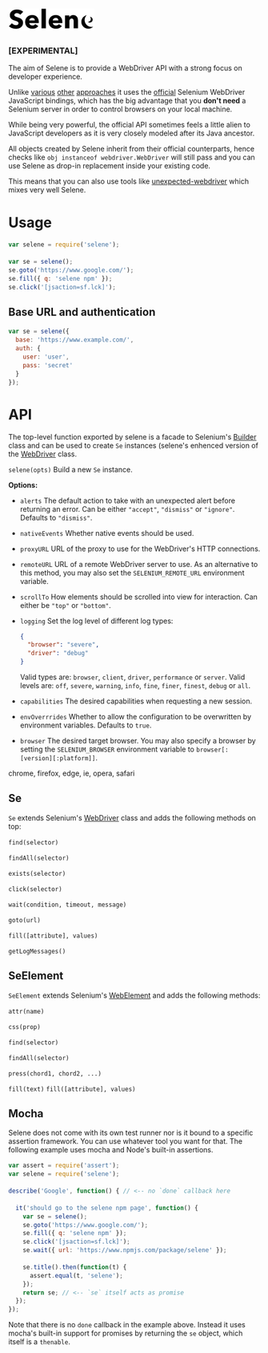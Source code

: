 # ![Selene](logo.png)

### [EXPERIMENTAL]

The aim of Selene is to provide a WebDriver API with a strong focus on developer experience.

Unlike [various](http://nightwatchjs.org/) [other](http://webdriver.io/) [approaches](https://www.npmjs.com/package/wd) it uses the [official](https://www.npmjs.com/package/selenium-webdriver) Selenium WebDriver JavaScript bindings, which has the big advantage that you __don't need__ a Selenium server in order to control browsers on your local machine.

While being very powerful, the official API sometimes feels a little alien to JavaScript developers as it is very closely modeled after its Java ancestor.

All objects created by Selene inherit from their official counterparts, hence checks like `obj instanceof webdriver.WebDriver` will still pass and you can use Selene as drop-in replacement inside your existing code.

This means that you can also use tools like [unexpected-webdriver](https://www.npmjs.com/package/unexpected-webdriver) which mixes very well Selene.

# Usage

```js
var selene = require('selene');

var se = selene();
se.goto('https://www.google.com/');
se.fill({ q: 'selene npm' });
se.click('[jsaction=sf.lck]');
```

## Base URL and authentication

```js
var se = selene({
  base: 'https://www.example.com/',
  auth: {
    user: 'user',
    pass: 'secret'
  }
});
```

# API

The top-level function exported by selene is a facade to Selenium's [Builder](http://seleniumhq.github.io/selenium/docs/api/javascript/module/selenium-webdriver/index_exports_Builder.html) class and can be used to create `Se` instances (selene's enhenced version of the [WebDriver](http://seleniumhq.github.io/selenium/docs/api/javascript/module/selenium-webdriver/index_exports_WebDriver.html) class.

`selene(opts)` Build a new `Se` instance.

__Options:__

* `alerts` The default action to take with an unexpected alert before returning an error.
  Can be either  `"accept"`, `"dismiss"` or `"ignore"`. Defaults to `"dismiss"`.
* `nativeEvents` Whether native events should be used.
* `proxyURL` URL of the proxy to use for the WebDriver's HTTP connections.
* `remoteURL` URL of a remote WebDriver server to use. As an alternative to this method, you may also set the `SELENIUM_REMOTE_URL` environment variable.
* `scrollTo` How elements should be scrolled into view for interaction. Can either be `"top"` or  `"bottom"`.
* `logging` Set the log level of different log types:
  ```json
  {
    "browser": "severe",
    "driver": "debug"
  }
  ```
  Valid types are:  `browser`, `client`, `driver`, `performance` or `server`.
  Valid levels are: `off`, `severe`, `warning`, `info`, `fine`, `finer`, `finest`, `debug` or `all`.


* `capabilities` The desired capabilities when requesting a new session.
* `envOverrrides` Whether to allow the configuration to be overwritten by environment variables. Defaults to `true`.
* `browser` The desired target browser. You may also specify a browser by setting the `SELENIUM_BROWSER` environment variable to `browser[:[version][:platform]]`.

chrome, firefox, edge, ie, opera, safari

## Se

`Se` extends Selenium's [WebDriver](http://seleniumhq.github.io/selenium/docs/api/javascript/module/selenium-webdriver/index_exports_WebDriver.html) class and adds the following methods on top:

`find(selector)`

`findAll(selector)`

`exists(selector)`

`click(selector)`

`wait(condition, timeout, message)`

`goto(url)`

`fill([attribute], values)`

`getLogMessages()`

## SeElement

`SeElement` extends Selenium's [WebElement](http://seleniumhq.github.io/selenium/docs/api/javascript/module/selenium-webdriver/lib/webdriver_exports_WebElement.html) and adds the following methods:

`attr(name)`

`css(prop)`

`find(selector)`

`findAll(selector)`

`press(chord1, chord2, ...)`

`fill(text)`
`fill([attribute], values)`

## Mocha

Selene does not come with its own test runner nor is it bound to a specific assertion framework. You can use whatever tool you want for that. The following example uses mocha and Node's built-in assertions.

```js
var assert = require('assert');
var selene = require('selene');

describe('Google', function() { // <-- no `done` callback here

  it('should go to the selene npm page', function() {
    var se = selene();
    se.goto('https://www.google.com/');
    se.fill({ q: 'selene npm' });
    se.click('[jsaction=sf.lck]');
    se.wait({ url: 'https://www.npmjs.com/package/selene' });

    se.title().then(function(t) {
      assert.equal(t, 'selene');
    });
    return se; // <-- `se` itself acts as promise
  });
});
```

Note that there is no `done` callback in the example above. Instead it uses mocha's built-in support for promises by returning the `se` object, which itself is a `thenable`.
